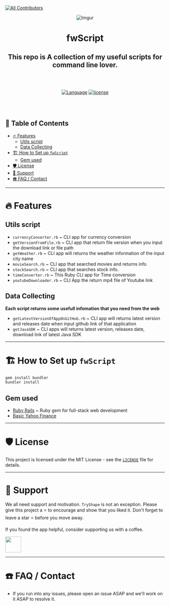 <!-- ALL-CONTRIBUTORS-BADGE:START - Do not remove or modify this section -->
[![All Contributors](https://img.shields.io/badge/all_contributors-1-orange.svg?style=flat-square)](#contributors-)
<!-- ALL-CONTRIBUTORS-BADGE:END -->

<div align="center">

![Imgur](https://i.imgur.com/PZjUHDE.png)

<h1> fwScript </h1>

<h2>This repo is A collection of my useful scripts for command line lover.</h2>
<br></br>

[![Language](https://img.shields.io/badge/language-Ruby-red.svg)]()
[![license](https://img.shields.io/github/license/mashape/apistatus.svg)]()

</div>
<br></br>

<h2> 📖 Table of Contents </h2>

- [🔥 Features](#-features)
  - [Utils script](#utils-script)
  - [Data Collecting](#data-collecting)
- [🏗️ How to Set up `fwScript`](#️-how-to-set-up-fwscript)
  - [Gem used](#gem-used)
- [🛡️ License](#️-license)
- [🙏 Support](#-support)
- [☎️ FAQ / Contact](#️-faq--contact)

---

# 🔥 Features

## Utils script

* `currencyConverter.rb` ~ CLI app for currency conversion
* `getVersionFromFile.rb` ~ CLI app that return file version when you input the download link or file path
* `getWeather.rb` ~ CLI app will returns the weather information of the input city name
* `movieSearch.rb` ~ CLI app that searched movies and returns info
* `stockSearch.rb` ~ CLI app that searches stock info.
* `timeConverter.rb` ~ This Ruby CLI app for Time conversion
* `youtubeDownloader.rb` ~ CLI App the return mp4 file of Youtube link

## Data Collecting

**Each script returns some usefull infomation that you need from the web**

* `getLatestVersionOfAppOnGitHub.rb` ~ CLI app will returns latest version and releases date when input github link of that application
* `getJavaSDK` ~ CLI apps will returns latest version, releases date, download link of latest Java SDK
  
---

# 🏗️ How to Set up `fwScript`

```ruby
gem install bundler
bundler install
```

## Gem used

* [Ruby Rails](https://rubygems.org/gems/rails) ~ Ruby gem for full-stack web development
* [Basic Yahoo Finance](https://github.com/towards/basic_yahoo_finance)

---

# 🛡️ License
This project is licensed under the MIT License - see the [`LICENSE`](LICENSE) file for details.

---

# 🙏 Support

We all need support and motivation. `TryShape` is not an exception. Please give this project a ⭐️ to encourage and show that you liked it. Don't forget to leave a star ⭐️ before you move away.

If you found the app helpful, consider supporting us with a coffee.

<a href="https://bmc.link/frenda">
    <img src="https://cdn.buymeacoffee.com/buttons/v2/default-yellow.png" height="50px">
</a>

---

# ☎️ FAQ / Contact
* If you run into any issues, please open an issue ASAP and we'll work on it ASAP to resolve it.